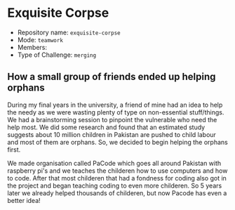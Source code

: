 # Exquisite Corpse

* Repository name: `exquisite-corpse`
* Mode: `teamwork`
* Members:  
* Type of Challenge: `merging`

## How a small group of friends ended up helping orphans

During my final years in the university, a friend of mine had an idea to help the needy as we were wasting plenty of type on non-essential stuff/things. We had a brainstorming session to pinpoint the vulnerable who need the help most. We did some research and found that an estimated study suggests about 10 million children in Pakistan are pushed to child labour and most of them are orphans. So, we decided to begin helping the orphans first.

We made organisation called PaCode which goes all around Pakistan with raspberry pi's and we teaches the childeren how to use computers and how to code.
After that most childeren that had a fondness for coding also got in the project and began teaching coding to even more childeren. 
So 5 years later we already helped thousands of childeren, but now Pacode has even a better idea!
